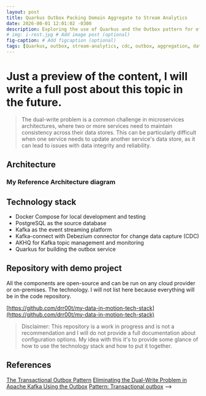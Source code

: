```yaml
---
layout: post
title: Quarkus Outbox Packing Domain Aggregate to Stream Analytics
date: 2026-00-01 12:01:02 -0300
description: Exploring the use of Quarkus and the Outbox pattern for efficient data streaming and aggregation.
# img: i-rest.jpg # Add image post (optional)
fig-caption: # Add figcaption (optional)
tags: [Quarkus, outbox, stream-analytics, cdc, outbox, aggregation, data-in-motion, data-engineering, kafka, debezium, postgresql, data-architecture]
---
```


# **Just a preview of the content, I will write a full post about this topic in the future.**

> The dual-write problem is a common challenge in microservices architectures, where two or more services need to maintain consistency across their data stores. This can be particularly difficult when one service needs to update another service's data store, as it can lead to issues with data integrity and reliability.



## Architecture


### My Reference Architecture diagram


## Technology stack

- Docker Compose for local development and testing
- PostgreSQL as the source database
- Kafka as the event streaming platform
- Kafka-connect with Debezium connector for change data capture (CDC)
- AKHQ for Kafka topic management and monitoring
- Quarkus for building the outbox service

## Repository with demo project

All the components are open-source and can be run on any cloud provider or on-premises. The technology. I will not list here because everything will be in the code repository.


[https://github.com/drr00t/my-data-in-motion-tech-stack](https://github.com/drr00t/my-data-in-motion-tech-stack)

> Disclaimer: This repository is a work in progress and is not a recommendation and I will do not provide a full documentation about configuration options. My idea with this it's to provide some glance of how to use the technology stack and how to put it together.

## References

[The Transactional Outbox Pattern](https://developer.confluent.io/courses/microservices/the-transactional-outbox-pattern/)
[Eliminating the Dual-Write Problem in Apache Kafka Using the Outbox](https://www.confluent.io/events/kafka-summit-london-2023/eliminating-the-double-write-problem-in-apache-kafka-using-the-outbox/)
[Pattern: Transactional outbox](https://microservices.io/patterns/data/transactional-outbox.html) -->
